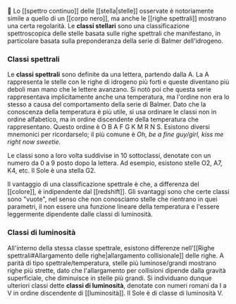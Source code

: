  Lo [[spettro continuo]] delle [[stella|stelle]] osservate è notoriamente simile a quello di un [[corpo nero]], ma anche le [[righe spettrali]] mostrano una certa regolarità. Le **classi stellari** sono una classificazione spettroscopica delle stelle basata sulle righe spettrali che manifestano, in particolare basata sulla preponderanza della serie di Balmer dell'idrogeno.
### Classi spettrali
Le **classi spettrali** sono definite da una lettera, partendo dalla A. La A rappresenta le stelle con le righe di idrogeno più forti e queste diventano più deboli man mano che le lettere avanzano. Si notò poi che questa serie rappresentava implicitamente anche una temperatura, ma l'ordine non era lo stesso a causa del comportamento della serie di Balmer. Dato che la conoscenza della temperatura è più utile, si usa ordinare le classi non in ordine alfabetico, ma in ordine discendente della temperatura che rappresentano. Questo ordine è O B A F G K M R N S. Esistono diversi mnemonici per ricordarselo; il più comune è *Oh, be a fine guy/girl, kiss me right now sweetie*.

Le classi sono a loro volta suddivise in 10 sottoclassi, denotate con un numero da 0 a 9 posto dopo la lettera. Ad esempio, esistono stelle O2, A7, K4, etc. Il Sole è una stella G2.

Il vantaggio di una classificazione spettrale è che, a differenza del [[colore]], è indipendente dal [[redshift]]. Gli svantaggi sono che certe classi sono "vuote", nel senso che non conosciamo stelle che rientrano in quei parametri, il non essere una funzione lineare della temperatura e l'essere leggermente dipendente dalle classi di luminosità.
### Classi di luminosità
All'interno della stessa classe spettrale, esistono differenze nell'[[Righe spettrali#Allargamento delle righe|allargamento collisionale]] delle righe. A parità di tipo spettrale/temperatura, stelle più luminose/grandi mostrano righe più strette, dato che l'allargamento per collisioni dipende dalla gravità superficiale, che diminuisce in stelle più grandi. Si individuano dunque ulteriori classi dette **classi di luminosità**, denotate con numeri romani da I a V in ordine discendente di [[luminosità]]. Il Sole è di classe di luminosità V.